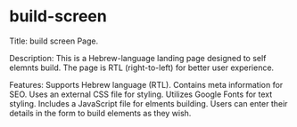 # build-screen

Title: build screen Page.

Description:
This is a Hebrew-language landing page designed to self elemnts build. 
The page is RTL (right-to-left) for better user experience.

Features:
Supports Hebrew language (RTL).
Contains meta information for SEO.
Uses an external CSS file for styling.
Utilizes Google Fonts for text styling.
Includes a JavaScript file for elments building.
Users can enter their details in the form to build elements as they wish.
